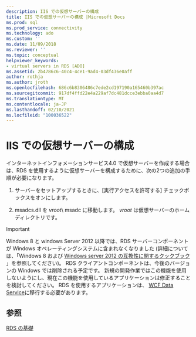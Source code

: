 ```yaml
---
description: IIS での仮想サーバーの構成
title: IIS での仮想サーバーの構成 |Microsoft Docs
ms.prod: sql
ms.prod_service: connectivity
ms.technology: ado
ms.custom: ''
ms.date: 11/09/2018
ms.reviewer: ''
ms.topic: conceptual
helpviewer_keywords:
- virtual servers in RDS [ADO]
ms.assetid: 2b4786c6-40c4-4ce1-9ad4-03df436e0aff
author: rothja
ms.author: jroth
ms.openlocfilehash: 686c6b8306486c7ede2cd197190a165460b397ac
ms.sourcegitcommit: 917df4ffd22e4a229af7dc481dcce3ebba0aa4d7
ms.translationtype: MT
ms.contentlocale: ja-JP
ms.lasthandoff: 02/10/2021
ms.locfileid: "100036522"
---
```

# <a name="configuring-virtual-servers-on-iis"></a>IIS での仮想サーバーの構成
インターネットインフォメーションサービス4.0 で仮想サーバーを作成する場合は、RDS を使用するように仮想サーバーを構成するために、次の2つの追加の手順が必要になります。  
  
1.  サーバーをセットアップするときに、[実行アクセスを許可する] チェックボックスをオンにします。  
  
2.  msadcs.dll を *vroot*\ msadc に移動します。 *vroot* は仮想サーバーのホームディレクトリです。  
  
> [!IMPORTANT]
>  Windows 8 と windows Server 2012 以降では、RDS サーバーコンポーネントが Windows オペレーティングシステムに含まれなくなりました (詳細については、「Windows 8 および [Windows server 2012 の互換性に関するクックブック](https://www.microsoft.com/download/details.aspx?id=27416) 」を参照してください)。 RDS クライアントコンポーネントは、今後のバージョンの Windows では削除される予定です。 新規の開発作業ではこの機能を使用しないようにし、現在この機能を使用しているアプリケーションは修正することを検討してください。 RDS を使用するアプリケーションは、 [WCF Data Service](/dotnet/framework/wcf/)に移行する必要があります。  
  
## <a name="see-also"></a>参照  
 [RDS の基礎](./rds-fundamentals.md)